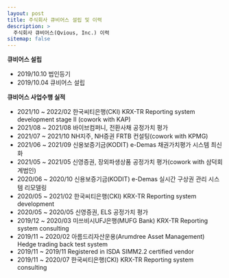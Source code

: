 ```yaml
---
layout: post
title: 주식회사 큐비어스 설립 및 이력
description: >
  주식회사 큐비어스(Qvious, Inc.) 이력
sitemap: false
---
```


**큐비어스 설립**
* 2019/10.10 법인등기
* 2019/10.04 큐비어스 설립


**큐비어스 사업수행 실적**
* 2021/10 ~ 2022/02 한국씨티은행(CKI) KRX-TR Reporting system development stage II (cowork with KAP)
* 2021/08 ~ 2021/08 바이브컴퍼니, 전환사채 공정가치 평가
* 2021/07 ~ 2021/10 NH지주, NH증권 FRTB 컨설팅(cowork with KPMG)
* 2021/06 ~ 2021/09 신용보증기금(KODIT) e-Demas 채권가치평가 시스템 최신화
* 2021/05 ~ 2021/05 신영증권, 장외파생상품 공정가치 평가(cowork with 삼덕회계법인)
* 2020/06 ~ 2020/10 신용보증기금(KODIT) e-Demas 실시간 구상권 관리 시스템 리모델링
* 2020/05 ~ 2021/02 한국씨티은행(CKI) KRX-TR Reporting system development
* 2020/05 ~ 2020/05 신영증권, ELS 공정가치 평가
* 2019/12 ~ 2020/03 미쓰비시UFJ은행(MUFG Bank) KRX-TR Reporting system consulting
* 2019/11 ~ 2020/02 아름드리자산운용(Arumdree Asset Management) Hedge trading back test system
* 2019/11 ~ 2019/11 Registered in ISDA SIMM2.2 certified vendor
* 2019/11 ~ 2020/07 한국씨티은행(CKI) KRX-TR Reporting system consulting
